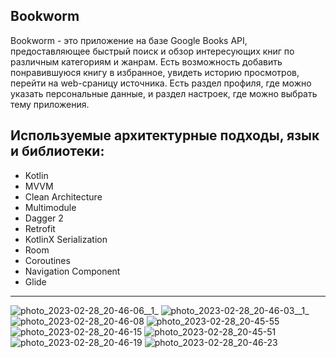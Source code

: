 **Bookworm**
-----------
Bookworm - это приложение на базе Google Books API, предоставляющее быстрый поиск и обзор интересующих книг по различным категориям и жанрам. Есть возможность добавить понравившуюся книгу в избранное, увидеть историю просмотров, перейти на web-сраницу источника. Есть раздел профиля, где можно указать персональные данные, и раздел настроек, где можно выбрать тему приложения.

Используемые архитектурные подходы, язык и библиотеки:
------------------------
* Kotlin
* MVVM 
* Clean Architecture
* Multimodule 
* Dagger 2  
* Retrofit
* KotlinX Serialization  
* Room
* Coroutines    
* Navigation Component  
* Glide
-------------------
![photo_2023-02-28_20-46-06__1_](/uploads/d727fff715c2439089d216f55bf57a6e/photo_2023-02-28_20-46-06__1_.jpg)  ![photo_2023-02-28_20-46-03__1_](/uploads/1bd92ae0d578a78c9ba5a06f08760bfb/photo_2023-02-28_20-46-03__1_.jpg)  ![photo_2023-02-28_20-46-08](/uploads/9043043d7fb58aafd91a6f97a74789fa/photo_2023-02-28_20-46-08.jpg)  ![photo_2023-02-28_20-45-55](/uploads/3e26c082ad19804289ad2ff16822ceae/photo_2023-02-28_20-45-55.jpg)  ![photo_2023-02-28_20-46-15](/uploads/b2c53fade2c2a57b851ae351de612063/photo_2023-02-28_20-46-15.jpg)  ![photo_2023-02-28_20-45-51](/uploads/8296e372d3447f888b7e3a3500c1b0d2/photo_2023-02-28_20-45-51.jpg)  ![photo_2023-02-28_20-46-19](/uploads/bbfb16ed5f87547ba0437a04b1550153/photo_2023-02-28_20-46-19.jpg)  ![photo_2023-02-28_20-46-23](/uploads/53c9a6a05b762cbe62277401f4f5bc08/photo_2023-02-28_20-46-23.jpg)
